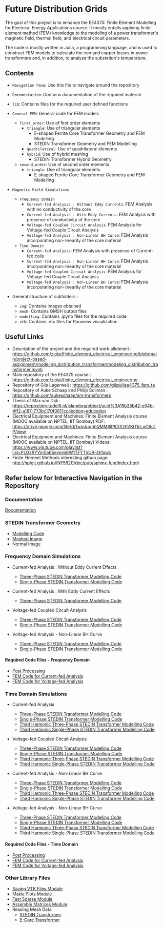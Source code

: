 # Future Distribution Grids

The goal of this project is to enhance the EE4375: Finite Element Modelling for Electrical Energy Applications course. It mostly entails applying finite element method (FEM) knowledge to the modeling of a power transformer's magnetic field, thermal field, and electrical circuit parameters.

The code is mostly written in Julia, a programming language, and is used to construct FEM models to calculate the iron and copper losses in power transformers and, in addition, to analyze the substation's temperature.

## Contents
- `Navigation Pane`: Use this file to navigate around the repository
- `Documentation`: Contains documentation of the required material
- `lib`: Contains files for the required user defined functions
- `General FEM`: General code for FEM models
  - `first_order`: Use of first order elements
    - `triangle`: Use of triangular elements
      - E-shaped Ferrite Core Transformer Geometry and FEM Modelling
      - STEDIN Transformer Geometry and FEM Modelling
    - `quadrilateral`: Use of quadrilateral elements
    - `hybrid`: Use of hybrid meshing
      - STEDIN Transformer Hybrid Geometry
  - `second_order`: Use of second order elements
    - `triangle`: Use of triangular elements
      - E-shaped Ferrite Core Transformer Geometry and FEM Modelling
- `Magnetic Field Simulations`
  - `Frequency Domain`
    - `Current-fed Analysis : Without Eddy Currents`: FEM Analysis with no conductivity of the core
    - `Current-fed Analysis : With Eddy Currents`: FEM Analysis with presence of conductivity of the core
    - `Voltage-fed Coupled Circuit Analysis`: FEM Analysis for Voltage-fed Couple Circuit Analysis
    - `Voltage-fed Analysis : Non-Linear BH Curve`: FEM Analysis incorporating non-linearity of the core material
  - `Time Domain`
    - `Current-fed Analysis`: FEM Analysis with presence of Current-fed coils
    - `Current-fed Analysis : Non-Linear BH Curve`: FEM Analysis incorporating non-linearity of the core material
    - `Voltage-fed Coupled Circuit Analysis`: FEM Analysis for Voltage-fed Couple Circuit Analysis
    - `Voltage-fed Analysis : Non-Linear BH Curve`: FEM Analysis incorporating non-linearity of the core material

- General structure of subfolders :
  - `img`: Contains images obtained
  - `mesh`: Contains GMSH output files
  - `modelling`: Contains .ipynb files for the required code
  - `vtk`: Contains .vtu files for Paraview visualization

## Useful Links
- Description of the project and the required work allotment : https://github.com/ziolai/finite_element_electrical_engineering/blob/main/project-based-assignment/modeling_distribution_transformer/modeling_distribution_transformer.ipynb
- Main repository of the EE4375 course : https://github.com/ziolai/finite_element_electrical_engineering
- Repository of Gijs Lagerweij : https://github.com/gijswl/ee4375_fem_ta
- Repository of Auke Schaap and Philip Soliman : https://github.com/aukeschaap/am-transformers
- Thesis of Max van Dijk : https://repository.tudelft.nl/islandora/object/uuid%3A15b25b42-e04b-4ff2-a187-773bc170f061?collection=education
- Electrical Equipment and Machines: Finite Element Analysis course (MOOC available on NPTEL, IIT Bombay) PDF: https://drive.google.com/file/d/1wiyJuqohQMM8lPlCGI2hVKD1cLqO6cTP/view
- Electrical Equipment and Machines: Finite Element Analysis course (MOOC available on NPTEL, IIT Bombay) Videos: https://www.youtube.com/playlist?list=PLOzRYVm0a65evnes6W1TFYThU8-4hfqwc
- Finite Element Methods interesting github page: http://hplgit.github.io/INF5620/doc/pub/sphinx-fem/index.html

## Refer below for Interactive Navigation in the Repository
### Documentation
<a href="Documentation.pdf">Documentation</a>

### STEDIN Transformer Geometry
- <a href="Geometry/modelling/stedin_transformer_geometry_definition.ipynb">Modelling Code</a>
- <a href="Geometry/img/stedin_transformer_mesh.png">Meshed Image</a>
- <a href="Geometry/img/stedin_transformer.png">Normal Image</a>

### Frequency Domain Simulations

- Current-fed Analysis : Without Eddy Current Effects
  - <a href="Magnetic Field Simulations/Frequency Domain/Current-fed Analysis - Without Eddy Currents/modelling/stedin_transformer_fem_modelling.ipynb">Three-Phase STEDIN Transformer Modelling Code</a>
  - <a href="Magnetic Field Simulations/Frequency Domain/Current-fed Analysis - Without Eddy Currents/modelling/single_phase_stedin_transformer_fem_modelling.ipynb">Single-Phase STEDIN Transformer Modelling Code</a>
  
- Current-fed Analysis : With Eddy Current Effects
  - <a href="Magnetic Field Simulations/Frequency Domain/Current-fed Analysis - With Eddy Currents/modelling/stedin_transformer_fem_modelling.ipynb">Three-Phase STEDIN Transformer Modelling Code</a>
  
- Voltage-fed Coupled Circuit Analysis
  - <a href="Magnetic Field Simulations/Frequency Domain/Voltage-fed Coupled Circuit Analysis/modelling/stedin_transformer_fem_modelling.ipynb">Three-Phase STEDIN Transformer Modelling Code</a>
  - <a href="Magnetic Field Simulations/Frequency Domain/Voltage-fed Coupled Circuit Analysis/modelling/single_phase_stedin_transformer_fem_modelling.ipynb">Single-Phase STEDIN Transformer Modelling Code</a>
  
- Voltage-fed Analysis - Non-Linear BH Curve
  - <a href="Magnetic Field Simulations/Frequency Domain/Voltage-fed Analysis - Non-Linear BH Curve/modelling/stedin_transformer_fem_modelling.ipynb">Three-Phase STEDIN Transformer Modelling Code</a>
  - <a href="Magnetic Field Simulations/Frequency Domain/Voltage-fed Analysis - Non-Linear BH Curve/modelling/single_phase_stedin_transformer_fem_modelling.ipynb">Single-Phase STEDIN Transformer Modelling Code</a>

#### Required Code Files - Frequency Domain
- <a href="lib/Post_Process_Frequency.jl">Post Processing</a>
- <a href="lib/FEM_Tri_1e.jl">FEM Code for Current-fed Analysis</a>
- <a href="lib/FEM_VoltageFed_Tri_1e.jl">FEM Code for Voltage-fed Analysis</a>

### Time Domain Simulations

- Current-fed Analysis
  - <a href="Magnetic Field Simulations/Time Domain/Current-fed Analysis/modelling/stedin_transformer_fem_modelling.ipynb">Three-Phase STEDIN Transformer Modelling Code</a>
  - <a href="Magnetic Field Simulations/Time Domain/Current-fed Analysis/modelling/single_phase_stedin_transformer_fem_modelling.ipynb">Single-Phase STEDIN Transformer Modelling Code</a>
  - <a href="Magnetic Field Simulations/Time Domain/Current-fed Analysis/modelling/harmonic_stedin_transformer_fem_modelling.ipynb">Third Harmonic Three-Phase STEDIN Transformer Modelling Code</a>
  - <a href="Magnetic Field Simulations/Time Domain/Current-fed Analysis/modelling/harmonic_single_phase_stedin_transformer_fem_modelling.ipynb">Third Harmonic Single-Phase STEDIN Transformer Modelling Code</a>
  
- Voltage-fed Coupled Circuit Analysis
  - <a href="Magnetic Field Simulations/Time Domain/Voltage-fed Coupled Circuit Analysis/modelling/stedin_transformer_fem_modelling.ipynb">Three-Phase STEDIN Transformer Modelling Code</a>
  - <a href="Magnetic Field Simulations/Time Domain/Voltage-fed Coupled Circuit Analysis/modelling/single_phase_stedin_transformer_fem_modelling.ipynb">Single-Phase STEDIN Transformer Modelling Code</a>
  - <a href="Magnetic Field Simulations/Time Domain/Voltage-fed Coupled Circuit Analysis/modelling/harmonic_stedin_transformer_fem_modelling.ipynb">Third Harmonic Three-Phase STEDIN Transformer Modelling Code</a>
  - <a href="Magnetic Field Simulations/Time Domain/Voltage-fed Coupled Circuit Analysis/modelling/harmonic_single_phase_stedin_transformer_fem_modelling.ipynb">Third Harmonic Single-Phase STEDIN Transformer Modelling Code</a>
  
- Current-fed Analysis - Non-Linear BH Curve
  - <a href="Magnetic Field Simulations/Time Domain/Current-fed Analysis - Non-Linear BH Curve/modelling/stedin_transformer_fem_modelling.ipynb">Three-Phase STEDIN Transformer Modelling Code</a>
  - <a href="Magnetic Field Simulations/Time Domain/Current-fed Analysis - Non-Linear BH Curve/modelling/single_phase_stedin_transformer_fem_modelling.ipynb">Single-Phase STEDIN Transformer Modelling Code</a>
  - <a href="Magnetic Field Simulations/Time Domain/Current-fed Analysis - Non-Linear BH Curve/modelling/harmonic_stedin_transformer_fem_modelling.ipynb">Third Harmonic Three-Phase STEDIN Transformer Modelling Code</a>
  - <a href="Magnetic Field Simulations/Time Domain/Current-fed Analysis - Non-Linear BH Curve/modelling/harmonic_single_phase_stedin_transformer_fem_modelling.ipynb">Third Harmonic Single-Phase STEDIN Transformer Modelling Code</a>
  
- Voltage-fed Analysis - Non-Linear BH Curve
  - <a href="Magnetic Field Simulations/Time Domain/Voltage-fed Analysis - Non-Linear BH Curve/modelling/stedin_transformer_fem_modelling.ipynb">Three-Phase STEDIN Transformer Modelling Code</a>
  - <a href="Magnetic Field Simulations/Time Domain/Voltage-fed Analysis - Non-Linear BH Curve/modelling/single_phase_stedin_transformer_fem_modelling.ipynb">Single-Phase STEDIN Transformer Modelling Code</a>
  - <a href="Magnetic Field Simulations/Time Domain/Voltage-fed Analysis - Non-Linear BH Curve/modelling/harmonic_stedin_transformer_fem_modelling.ipynb">Third Harmonic Three-Phase STEDIN Transformer Modelling Code</a>
  - <a href="Magnetic Field Simulations/Time Domain/Voltage-fed Analysis - Non-Linear BH Curve/modelling/harmonic_single_phase_stedin_transformer_fem_modelling.ipynb">Third Harmonic Single-Phase STEDIN Transformer Modelling Code</a>

#### Required Code Files - Time Domain
- <a href="lib/Post_Process_Time.jl">Post Processing</a>
- <a href="lib/FEM_Transient_Tri_1e.jl">FEM Code for Current-fed Analysis</a>
- <a href="lib/FEM_Transient_VoltageFed_Tri_1e.jl">FEM Code for Voltage-fed Analysis</a>

### Other Library Files
- <a href="lib/Save_VTK.jl">Saving VTK Files Module</a>
- <a href="lib/Makie_Plots.jl">Makie Plots Module</a>
- <a href="lib/FastSparse.jl">Fast Sparse Module</a>
- <a href="lib/Assemble_Matrices.jl">Assemble Matrices Module</a>
- Reading Mesh Data
  - <a href="lib/Mesh_Data_stedin.jl">STEDIN Transformer</a>
  - <a href="lib/Mesh_Data_e_core.jl">E-Core Transformer</a>